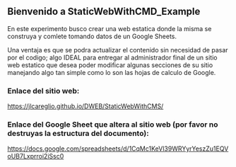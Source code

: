 ## Bienvenido a StaticWebWithCMD_Example

En este experimento busco crear una web estatica donde la misma se construya y comlete tomando datos de un Google Sheets.

Una ventaja es que se podra actualizar el contenido sin necesidad de pasar por el codigo; algo IDEAL para entregar al administrador final de un sitio web estatico que desea poder modificar algunas secciones de su sitio manejando algo tan simple como lo son las hojas de calculo de Google.

### Enlace del sitio web:

https://jlcareglio.github.io/DWEB/StaticWebWithCMS/

### Enlace del Google Sheet que altera al sitio web (por favor no destruyas la estructura del documento):

https://docs.google.com/spreadsheets/d/1CqMc1KeVl39WRYyrYeszZu1EQVoUB7Lxprroi2iSsc0

